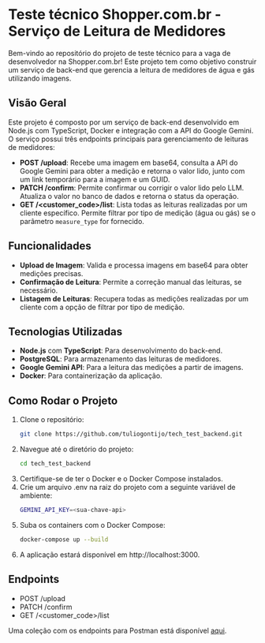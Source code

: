 # Teste técnico Shopper.com.br - Serviço de Leitura de Medidores

Bem-vindo ao repositório do projeto de teste técnico para a vaga de desenvolvedor na Shopper.com.br! Este projeto tem como objetivo construir um serviço de back-end que gerencia a leitura de medidores de água e gás utilizando imagens.

## Visão Geral

Este projeto é composto por um serviço de back-end desenvolvido em Node.js com TypeScript, Docker e integração com a API do Google Gemini. O serviço possui três endpoints principais para gerenciamento de leituras de medidores:

- **POST /upload**: Recebe uma imagem em base64, consulta a API do Google Gemini para obter a medição e retorna o valor lido, junto com um link temporário para a imagem e um GUID.
- **PATCH /confirm**: Permite confirmar ou corrigir o valor lido pelo LLM. Atualiza o valor no banco de dados e retorna o status da operação.
- **GET /<customer_code>/list**: Lista todas as leituras realizadas por um cliente específico. Permite filtrar por tipo de medição (água ou gás) se o parâmetro `measure_type` for fornecido.

## Funcionalidades

- **Upload de Imagem**: Valida e processa imagens em base64 para obter medições precisas.
- **Confirmação de Leitura**: Permite a correção manual das leituras, se necessário.
- **Listagem de Leituras**: Recupera todas as medições realizadas por um cliente com a opção de filtrar por tipo de medição.

## Tecnologias Utilizadas

- **Node.js** com **TypeScript**: Para desenvolvimento do back-end.
- **PostgreSQL**: Para armazenamento das leituras de medidores.
- **Google Gemini API**: Para a leitura das medições a partir de imagens.
- **Docker**: Para containerização da aplicação.

## Como Rodar o Projeto

1. Clone o repositório:
   ```bash
   git clone https://github.com/tuliogontijo/tech_test_backend.git
   ```
2. Navegue até o diretório do projeto:
   ```bash
   cd tech_test_backend
   ```
3. Certifique-se de ter o Docker e o Docker Compose instalados.
4. Crie um arquivo .env na raiz do projeto com a seguinte variável de ambiente:
   ```bash
   GEMINI_API_KEY=<sua-chave-api>
   ```
5. Suba os containers com o Docker Compose:
   ```bash
   docker-compose up --build
   ```
6. A aplicação estará disponível em http://localhost:3000.

## Endpoints
- POST /upload
- PATCH /confirm
- GET /<customer_code>/list


Uma coleção com os endpoints para Postman está disponível [aqui](https://raw.githubusercontent.com/tuliogontijo/tech_test_backend/main/postman_collection.json).
